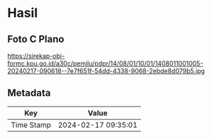# Hasil

## Foto C Plano

https://sirekap-obj-formc.kpu.go.id/a30c/pemilu/pdpr/14/08/01/10/01/1408011001005-20240217-090618--7e7f651f-54dd-4338-9068-2ebde8d079b5.jpg


## Metadata

| Key        | Value               |
| ---------- | ------------------- |
| Time Stamp | 2024-02-17 09:35:01 |



